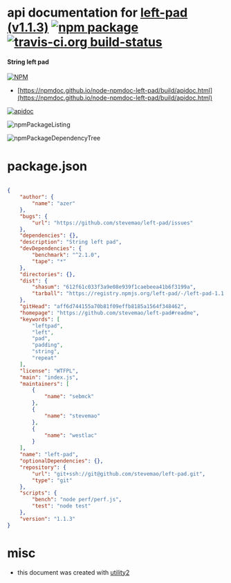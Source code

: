 # api documentation for  [left-pad (v1.1.3)](https://github.com/stevemao/left-pad#readme)  [![npm package](https://img.shields.io/npm/v/npmdoc-left-pad.svg?style=flat-square)](https://www.npmjs.org/package/npmdoc-left-pad) [![travis-ci.org build-status](https://api.travis-ci.org/npmdoc/node-npmdoc-left-pad.svg)](https://travis-ci.org/npmdoc/node-npmdoc-left-pad)
#### String left pad

[![NPM](https://nodei.co/npm/left-pad.png?downloads=true&downloadRank=true&stars=true)](https://www.npmjs.com/package/left-pad)

- [https://npmdoc.github.io/node-npmdoc-left-pad/build/apidoc.html](https://npmdoc.github.io/node-npmdoc-left-pad/build/apidoc.html)

[![apidoc](https://npmdoc.github.io/node-npmdoc-left-pad/build/screenCapture.buildCi.browser.%252Ftmp%252Fbuild%252Fapidoc.html.png)](https://npmdoc.github.io/node-npmdoc-left-pad/build/apidoc.html)

![npmPackageListing](https://npmdoc.github.io/node-npmdoc-left-pad/build/screenCapture.npmPackageListing.svg)

![npmPackageDependencyTree](https://npmdoc.github.io/node-npmdoc-left-pad/build/screenCapture.npmPackageDependencyTree.svg)



# package.json

```json

{
    "author": {
        "name": "azer"
    },
    "bugs": {
        "url": "https://github.com/stevemao/left-pad/issues"
    },
    "dependencies": {},
    "description": "String left pad",
    "devDependencies": {
        "benchmark": "^2.1.0",
        "tape": "*"
    },
    "directories": {},
    "dist": {
        "shasum": "612f61c033f3a9e08e939f1caebeea41b6f3199a",
        "tarball": "https://registry.npmjs.org/left-pad/-/left-pad-1.1.3.tgz"
    },
    "gitHead": "aff6d744155a70b81f09effb8185a1564f348462",
    "homepage": "https://github.com/stevemao/left-pad#readme",
    "keywords": [
        "leftpad",
        "left",
        "pad",
        "padding",
        "string",
        "repeat"
    ],
    "license": "WTFPL",
    "main": "index.js",
    "maintainers": [
        {
            "name": "sebmck"
        },
        {
            "name": "stevemao"
        },
        {
            "name": "westlac"
        }
    ],
    "name": "left-pad",
    "optionalDependencies": {},
    "repository": {
        "url": "git+ssh://git@github.com/stevemao/left-pad.git",
        "type": "git"
    },
    "scripts": {
        "bench": "node perf/perf.js",
        "test": "node test"
    },
    "version": "1.1.3"
}
```



# misc
- this document was created with [utility2](https://github.com/kaizhu256/node-utility2)
